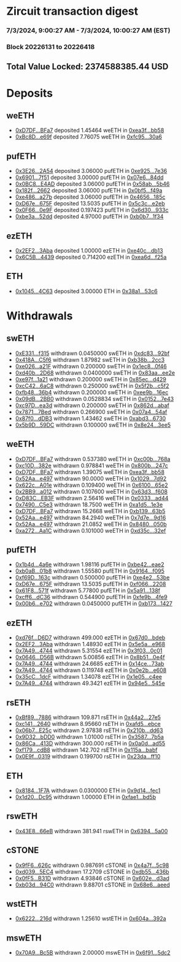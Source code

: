 # Zircuit transaction digest
### 7/3/2024, 9:00:27 AM - 7/3/2024, 10:00:27 AM (EST)
### Block 20226131 to 20226418

## Total Value Locked: 2374588385.44 USD

# Deposits
## weETH
- [0xD7DF...BFa7](https://etherscan.io/address/0xD7DF7E085214743530afF339aFC420c7c720BFa7) deposited 1.45464 weETH in [0xea3f...bb58](https://etherscan.io/tx/0xD7DF7E085214743530afF339aFC420c7c720BFa7)
- [0xBc8D...e69f](https://etherscan.io/address/0xBc8DA52A7bAA8233Ab09c4EA1C7d15B367abe69f) deposited 7.76075 weETH in [0xfc95...30a6](https://etherscan.io/tx/0xBc8DA52A7bAA8233Ab09c4EA1C7d15B367abe69f)
## pufETH
- [0x3E26...2A54](https://etherscan.io/address/0x3E269201B45622c88E1cca18CE9A02609d4D2A54) deposited 3.06000 pufETH in [0xe925...7e36](https://etherscan.io/tx/0x3E269201B45622c88E1cca18CE9A02609d4D2A54)
- [0x6901...7f51](https://etherscan.io/address/0x6901300941DE2139ED8BFC914374856e3E477f51) deposited 3.00000 pufETH in [0x07e6...84dd](https://etherscan.io/tx/0x6901300941DE2139ED8BFC914374856e3E477f51)
- [0x0BC8...E4AD](https://etherscan.io/address/0x0BC8825220a1E2F5Ea47C8e7A1c3a2edA074E4AD) deposited 3.06000 pufETH in [0x58ab...5b46](https://etherscan.io/tx/0x0BC8825220a1E2F5Ea47C8e7A1c3a2edA074E4AD)
- [0x182f...2662](https://etherscan.io/address/0x182fa14194d9027660bac3840C7CDa12b1052662) deposited 3.06000 pufETH in [0x0bf5...f49a](https://etherscan.io/tx/0x182fa14194d9027660bac3840C7CDa12b1052662)
- [0xe486...a27b](https://etherscan.io/address/0xe486de824A3bED2a0b6A65867d0e2f0c18b0a27b) deposited 3.06000 pufETH in [0x4656...185c](https://etherscan.io/tx/0xe486de824A3bED2a0b6A65867d0e2f0c18b0a27b)
- [0xD67e...675F](https://etherscan.io/address/0xD67e8Bcb696E12c9A6E338AA7A297A073A61675F) deposited 13.5035 pufETH in [0x5c3c...e2eb](https://etherscan.io/tx/0xD67e8Bcb696E12c9A6E338AA7A297A073A61675F)
- [0x0F66...0e9F](https://etherscan.io/address/0x0F661ffce1dbB60D08Aca242945Ad45aa4070e9F) deposited 0.197423 pufETH in [0x6d30...933c](https://etherscan.io/tx/0x0F661ffce1dbB60D08Aca242945Ad45aa4070e9F)
- [0xbe3a...52dd](https://etherscan.io/address/0xbe3a37ca43e6457421fFae3AB6EA2daC799852dd) deposited 4.97000 pufETH in [0xb0b7...1f34](https://etherscan.io/tx/0xbe3a37ca43e6457421fFae3AB6EA2daC799852dd)
## ezETH
- [0x2EF2...3Aba](https://etherscan.io/address/0x2EF23e69262297a6e8892603271702Ec0C3F3Aba) deposited 1.00000 ezETH in [0xe40c...db13](https://etherscan.io/tx/0x2EF23e69262297a6e8892603271702Ec0C3F3Aba)
- [0x6C5B...4439](https://etherscan.io/address/0x6C5B7AA893c789b088d1D147Bc0A5E11a6Fc4439) deposited 0.714200 ezETH in [0xea6d...f25a](https://etherscan.io/tx/0x6C5B7AA893c789b088d1D147Bc0A5E11a6Fc4439)
## ETH
- [0x1045...4C63](https://etherscan.io/address/0x104591326714651c6985F2386Ef0d01d78B14C63) deposited 3.00000 ETH in [0x38a1...53c6](https://etherscan.io/tx/0x104591326714651c6985F2386Ef0d01d78B14C63)
# Withdrawals
## swETH
- [0xE331...f315](https://etherscan.io/address/0xE331F37bAc6321e6F9e099F2bccB1fD61A6ff315) withdrawn 0.0450000 swETH in [0xdc83...92bf](https://etherscan.io/tx/0xE331F37bAc6321e6F9e099F2bccB1fD61A6ff315)
- [0x418A...C5f6](https://etherscan.io/address/0x418A983FDff31d5b4A2196D14604a01EB52dC5f6) withdrawn 1.87982 swETH in [0xb38b...2cc3](https://etherscan.io/tx/0x418A983FDff31d5b4A2196D14604a01EB52dC5f6)
- [0xe026...a21F](https://etherscan.io/address/0xe026Ee9422938c4368aBd1E18D636F0cD68da21F) withdrawn 0.200000 swETH in [0x1ec8...0f46](https://etherscan.io/tx/0xe026Ee9422938c4368aBd1E18D636F0cD68da21F)
- [0xd40b...2D68](https://etherscan.io/address/0xd40b9a1A2ba928C5DE8e12fBec7b9E1b5bC52D68) withdrawn 0.0400000 swETH in [0x83aa...ee2e](https://etherscan.io/tx/0xd40b9a1A2ba928C5DE8e12fBec7b9E1b5bC52D68)
- [0xe97f...1a21](https://etherscan.io/address/0xe97f9111893B0f55dee0ceB14E9243B60Ed31a21) withdrawn 0.200000 swETH in [0x85ec...d429](https://etherscan.io/tx/0xe97f9111893B0f55dee0ceB14E9243B60Ed31a21)
- [0xcC42...6aC8](https://etherscan.io/address/0xcC4225fAB8636030dE8B96FfB79d90ca28686aC8) withdrawn 0.250000 swETH in [0x5f2b...c5f2](https://etherscan.io/tx/0xcC4225fAB8636030dE8B96FfB79d90ca28686aC8)
- [0xfb48...36b4](https://etherscan.io/address/0xfb48451D9A939e2DFAc717B9aBb2c497D0B036b4) withdrawn 0.200000 swETH in [0xee9b...16ec](https://etherscan.io/tx/0xfb48451D9A939e2DFAc717B9aBb2c497D0B036b4)
- [0x09dB...2BB0](https://etherscan.io/address/0x09dB4167fce02A676c05C204075e6f37c4CD2BB0) withdrawn 0.0528834 swETH in [0x0152...7e43](https://etherscan.io/tx/0x09dB4167fce02A676c05C204075e6f37c4CD2BB0)
- [0xc97D...ea3d](https://etherscan.io/address/0xc97D65a000b4c5723eA5ceCD45311722c63dea3d) withdrawn 0.200000 swETH in [0x862d...abaf](https://etherscan.io/tx/0xc97D65a000b4c5723eA5ceCD45311722c63dea3d)
- [0x7871...7Bed](https://etherscan.io/address/0x78719B9E598bA4B0ab64F98ec8EC1593FF267Bed) withdrawn 0.266900 swETH in [0x07a4...54af](https://etherscan.io/tx/0x78719B9E598bA4B0ab64F98ec8EC1593FF267Bed)
- [0x87f0...dDB3](https://etherscan.io/address/0x87f00F3A0409CCFC2ec4f59B6d898c3c0e10dDB3) withdrawn 1.43462 swETH in [0xabd3...6730](https://etherscan.io/tx/0x87f00F3A0409CCFC2ec4f59B6d898c3c0e10dDB3)
- [0x5b9D...59DC](https://etherscan.io/address/0x5b9D0A9dE7570E5330a47bcb2E1cf670730959DC) withdrawn 0.100000 swETH in [0x8e24...3ee5](https://etherscan.io/tx/0x5b9D0A9dE7570E5330a47bcb2E1cf670730959DC)
## weETH
- [0xD7DF...BFa7](https://etherscan.io/address/0xD7DF7E085214743530afF339aFC420c7c720BFa7) withdrawn 0.537380 weETH in [0xc00b...768a](https://etherscan.io/tx/0xD7DF7E085214743530afF339aFC420c7c720BFa7)
- [0xc10D...382e](https://etherscan.io/address/0xc10D57f72Af5560749AaBCceD00F3184770a382e) withdrawn 0.978841 weETH in [0x800b...247c](https://etherscan.io/tx/0xc10D57f72Af5560749AaBCceD00F3184770a382e)
- [0xD7DF...BFa7](https://etherscan.io/address/0xD7DF7E085214743530afF339aFC420c7c720BFa7) withdrawn 1.39075 weETH in [0xea3f...bb58](https://etherscan.io/tx/0xD7DF7E085214743530afF339aFC420c7c720BFa7)
- [0x52Aa...e497](https://etherscan.io/address/0x52Aa899454998Be5b000Ad077a46Bbe360F4e497) withdrawn 90.0000 weETH in [0x1029...7d92](https://etherscan.io/tx/0x52Aa899454998Be5b000Ad077a46Bbe360F4e497)
- [0x622c...A01e](https://etherscan.io/address/0x622c0BE60f269831972a7eCcBd4CB0595293A01e) withdrawn 0.109400 weETH in [0x6100...65e2](https://etherscan.io/tx/0x622c0BE60f269831972a7eCcBd4CB0595293A01e)
- [0x2BB9...a012](https://etherscan.io/address/0x2BB9B93Baf8fb9562441d511397ACF8defFFa012) withdrawn 0.107600 weETH in [0x63d3...f608](https://etherscan.io/tx/0x2BB9B93Baf8fb9562441d511397ACF8defFFa012)
- [0xD83C...EB3F](https://etherscan.io/address/0xD83CbF67c6A495cCF9e8839E91084659d3E1EB3F) withdrawn 2.56416 weETH in [0x0333...ad44](https://etherscan.io/tx/0xD83CbF67c6A495cCF9e8839E91084659d3E1EB3F)
- [0x7490...C5e3](https://etherscan.io/address/0x7490c331Fd5934674Ba35Ba5511b667713CFC5e3) withdrawn 18.7500 weETH in [0xa1d5...1e3e](https://etherscan.io/tx/0x7490c331Fd5934674Ba35Ba5511b667713CFC5e3)
- [0xD7DF...BFa7](https://etherscan.io/address/0xD7DF7E085214743530afF339aFC420c7c720BFa7) withdrawn 15.2668 weETH in [0xb139...63b5](https://etherscan.io/tx/0xD7DF7E085214743530afF339aFC420c7c720BFa7)
- [0x52Aa...e497](https://etherscan.io/address/0x52Aa899454998Be5b000Ad077a46Bbe360F4e497) withdrawn 84.2940 weETH in [0x7d7e...9d16](https://etherscan.io/tx/0x52Aa899454998Be5b000Ad077a46Bbe360F4e497)
- [0x52Aa...e497](https://etherscan.io/address/0x52Aa899454998Be5b000Ad077a46Bbe360F4e497) withdrawn 21.0852 weETH in [0x8480...050b](https://etherscan.io/tx/0x52Aa899454998Be5b000Ad077a46Bbe360F4e497)
- [0xa272...Aa1C](https://etherscan.io/address/0xa27226f2aEEf317391D9471Ae569f3e7E16dAa1C) withdrawn 0.101000 weETH in [0xd35c...32ef](https://etherscan.io/tx/0xa27226f2aEEf317391D9471Ae569f3e7E16dAa1C)
## pufETH
- [0x1b4d...4a6e](https://etherscan.io/address/0x1b4dc70984f8bd79D2f96ca7eCF6D0ae9df44a6e) withdrawn 1.98116 pufETH in [0xbe42...eae2](https://etherscan.io/tx/0x1b4dc70984f8bd79D2f96ca7eCF6D0ae9df44a6e)
- [0xb0aB...01b8](https://etherscan.io/address/0xb0aBF7b22cf94FDAB991b8f17398a405a94701b8) withdrawn 1.55580 pufETH in [0x9164...f095](https://etherscan.io/tx/0xb0aBF7b22cf94FDAB991b8f17398a405a94701b8)
- [0xf69D...163c](https://etherscan.io/address/0xf69D32AE6eda4d105885A314Ab2c0a63905e163c) withdrawn 0.500000 pufETH in [0xe4e2...53be](https://etherscan.io/tx/0xf69D32AE6eda4d105885A314Ab2c0a63905e163c)
- [0xD67e...675F](https://etherscan.io/address/0xD67e8Bcb696E12c9A6E338AA7A297A073A61675F) withdrawn 13.5035 pufETH in [0xf066...2208](https://etherscan.io/tx/0xD67e8Bcb696E12c9A6E338AA7A297A073A61675F)
- [0x61F8...571f](https://etherscan.io/address/0x61F85779B24dCe82EBDD1B004FC997c32f17571f) withdrawn 5.77800 pufETH in [0x5a91...138f](https://etherscan.io/tx/0x61F85779B24dCe82EBDD1B004FC997c32f17571f)
- [0xcff6...dC36](https://etherscan.io/address/0xcff660dA4bf95F9e76299E617fFFcf5398DFdC36) withdrawn 0.544900 pufETH in [0xfe9b...4fe9](https://etherscan.io/tx/0xcff660dA4bf95F9e76299E617fFFcf5398DFdC36)
- [0x00b6...e702](https://etherscan.io/address/0x00b6D5DEe77B17bB0A4DEA1AD66351BF8C72e702) withdrawn 0.0450000 pufETH in [0xb173...1427](https://etherscan.io/tx/0x00b6D5DEe77B17bB0A4DEA1AD66351BF8C72e702)
## ezETH
- [0xd76f...D6D7](https://etherscan.io/address/0xd76f1c2764a5F22548713cde767b5B752170D6D7) withdrawn 499.000 ezETH in [0x67d0...bdeb](https://etherscan.io/tx/0xd76f1c2764a5F22548713cde767b5B752170D6D7)
- [0x2EF2...3Aba](https://etherscan.io/address/0x2EF23e69262297a6e8892603271702Ec0C3F3Aba) withdrawn 1.48930 ezETH in [0x5e5a...e968](https://etherscan.io/tx/0x2EF23e69262297a6e8892603271702Ec0C3F3Aba)
- [0x7A49...4744](https://etherscan.io/address/0x7A493Be5c2ce014cD049Bf178a1ac0Db1B434744) withdrawn 5.31554 ezETH in [0x3f03...0c01](https://etherscan.io/tx/0x7A493Be5c2ce014cD049Bf178a1ac0Db1B434744)
- [0x0646...D56B](https://etherscan.io/address/0x06460c6Aea89C54EC996BEC49BcAf7ED7AC0D56B) withdrawn 5.00856 ezETH in [0x8b51...0e4f](https://etherscan.io/tx/0x06460c6Aea89C54EC996BEC49BcAf7ED7AC0D56B)
- [0x7A49...4744](https://etherscan.io/address/0x7A493Be5c2ce014cD049Bf178a1ac0Db1B434744) withdrawn 24.6685 ezETH in [0x14ce...73ab](https://etherscan.io/tx/0x7A493Be5c2ce014cD049Bf178a1ac0Db1B434744)
- [0x7A49...4744](https://etherscan.io/address/0x7A493Be5c2ce014cD049Bf178a1ac0Db1B434744) withdrawn 0.119748 ezETH in [0x0e2b...e608](https://etherscan.io/tx/0x7A493Be5c2ce014cD049Bf178a1ac0Db1B434744)
- [0x35cC...1dcF](https://etherscan.io/address/0x35cC16dFBeE5e29020eCF3cB9b732De4d39d1dcF) withdrawn 1.34078 ezETH in [0x1e05...c4ee](https://etherscan.io/tx/0x35cC16dFBeE5e29020eCF3cB9b732De4d39d1dcF)
- [0x7A49...4744](https://etherscan.io/address/0x7A493Be5c2ce014cD049Bf178a1ac0Db1B434744) withdrawn 49.3421 ezETH in [0x94e5...545e](https://etherscan.io/tx/0x7A493Be5c2ce014cD049Bf178a1ac0Db1B434744)
## rsETH
- [0xBf89...7886](https://etherscan.io/address/0xBf891E7eFCC98A8239385D3172bA10AD593c7886) withdrawn 109.871 rsETH in [0x44a2...27e5](https://etherscan.io/tx/0xBf891E7eFCC98A8239385D3172bA10AD593c7886)
- [0xc141...2640](https://etherscan.io/address/0xc141313d82E5e673A4ed66771dcF89ee18c42640) withdrawn 8.95660 rsETH in [0xafd5...ebce](https://etherscan.io/tx/0xc141313d82E5e673A4ed66771dcF89ee18c42640)
- [0x06b7...E25c](https://etherscan.io/address/0x06b79522d414043035d285F0e55d20FF3AACE25c) withdrawn 2.97838 rsETH in [0x210b...dd63](https://etherscan.io/tx/0x06b79522d414043035d285F0e55d20FF3AACE25c)
- [0x9D32...bDD0](https://etherscan.io/address/0x9D32CcB03147e88f0d84DCD846e5BCEaDFA9bDD0) withdrawn 1.01000 rsETH in [0x3587...7b5a](https://etherscan.io/tx/0x9D32CcB03147e88f0d84DCD846e5BCEaDFA9bDD0)
- [0x86Ca...413D](https://etherscan.io/address/0x86Ca43873eCCE5E164aCD41954603e1864A1413D) withdrawn 300.000 rsETH in [0x0a0d...ad55](https://etherscan.io/tx/0x86Ca43873eCCE5E164aCD41954603e1864A1413D)
- [0xf179...cdB8](https://etherscan.io/address/0xf179ABBFf5fcedC3F299D7BcD545F3307286cdB8) withdrawn 142.702 rsETH in [0x115a...babf](https://etherscan.io/tx/0xf179ABBFf5fcedC3F299D7BcD545F3307286cdB8)
- [0x0E9f...0319](https://etherscan.io/address/0x0E9f34cfd664A5F736c7085FFf88858B38c00319) withdrawn 0.199700 rsETH in [0x23da...ff10](https://etherscan.io/tx/0x0E9f34cfd664A5F736c7085FFf88858B38c00319)
## ETH
- [0x8184...1F7A](https://etherscan.io/address/0x8184ca341e21Ef022282D4d289333F87f8851F7A) withdrawn 0.0300000 ETH in [0x9d14...fec1](https://etherscan.io/tx/0x8184ca341e21Ef022282D4d289333F87f8851F7A)
- [0x1d20...Dc95](https://etherscan.io/address/0x1d20396A2b49fe4e11E1f55232771462Ee45Dc95) withdrawn 1.00000 ETH in [0xfae1...bd5b](https://etherscan.io/tx/0x1d20396A2b49fe4e11E1f55232771462Ee45Dc95)
## rswETH
- [0x43E8...66eB](https://etherscan.io/address/0x43E8b831eb74F5a2dBFB7e6330c76391F7Dc66eB) withdrawn 381.941 rswETH in [0x6394...5a00](https://etherscan.io/tx/0x43E8b831eb74F5a2dBFB7e6330c76391F7Dc66eB)
## cSTONE
- [0x9fF6...626c](https://etherscan.io/address/0x9fF6133CE5E2FF3E82a4835A177cD34bf7bc626c) withdrawn 0.987691 cSTONE in [0x4a7f...5c98](https://etherscan.io/tx/0x9fF6133CE5E2FF3E82a4835A177cD34bf7bc626c)
- [0xd039...5EC4](https://etherscan.io/address/0xd0392E43557Dad622DB230C515ede5810E085EC4) withdrawn 17.2709 cSTONE in [0xdb55...436b](https://etherscan.io/tx/0xd0392E43557Dad622DB230C515ede5810E085EC4)
- [0x0fF5...B31D](https://etherscan.io/address/0x0fF5fB5062Efc8bEbE1B11Cd06F2c608370cB31D) withdrawn 4.93846 cSTONE in [0x602e...d3ad](https://etherscan.io/tx/0x0fF5fB5062Efc8bEbE1B11Cd06F2c608370cB31D)
- [0xb03d...94C0](https://etherscan.io/address/0xb03d651170cEEE35729afF792d522FD952Cf94C0) withdrawn 9.88701 cSTONE in [0x68e6...aeed](https://etherscan.io/tx/0xb03d651170cEEE35729afF792d522FD952Cf94C0)
## wstETH
- [0x6222...216d](https://etherscan.io/address/0x62223bb2a4781c9512E5b78cEf1655D1d9cD216d) withdrawn 1.25610 wstETH in [0x604a...392a](https://etherscan.io/tx/0x62223bb2a4781c9512E5b78cEf1655D1d9cD216d)
## mswETH
- [0x70A9...Bc5B](https://etherscan.io/address/0x70A944416657495097Cd2BA868a72C43D17fBc5B) withdrawn 2.00000 mswETH in [0x6f91...5dc2](https://etherscan.io/tx/0x70A944416657495097Cd2BA868a72C43D17fBc5B)
